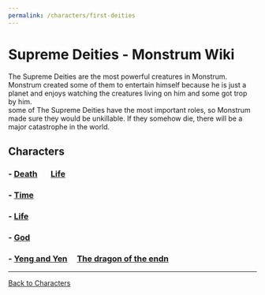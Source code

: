 ```yaml
---
permalink: /characters/first-deities
---
```

# Supreme Deities - Monstrum Wiki

The Supreme Deities are the most powerful creatures in Monstrum. Monstrum created some of them to entertain himself because he is just a planet and enjoys watching the creatures living on him and some got trop by him.   
some of The Supreme Deities have the most important roles, so Monstrum made sure they would be unkillable. If they somehow die, there will be a major catastrophe in the world.

## Characters
### - [Death](first-deities/death.md) &nbsp;&nbsp;&nbsp;&nbsp;&nbsp;&nbsp;[Life](Life.md)
### - [Time](Time.md)
### - [Life](Life.md)
### - [God](God.md)
### - [Yeng and Yen](first-deities/Yeng_and_Yen.md)  &nbsp;&nbsp;&nbsp;   [The dragon of the endn](first-deities/The_dragon_of_the_end.md)
---

[Back to Characters](characters.md)
